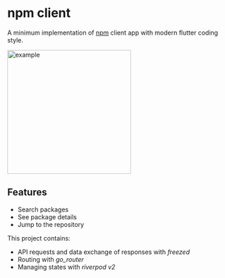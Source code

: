 # npm client

A minimum implementation of [npm](https://www.npmjs.com) client app with modern flutter coding style.

<img src="https://github.com/natsuk4ze/npm/raw/master/assets/example.gif" width=280 alt="example"/>

## Features

- Search packages
- See package details
- Jump to the repository

This project contains:
- API requests and data exchange of responses with *freezed*
- Routing with *go_router*
- Managing states with *riverpod v2*
